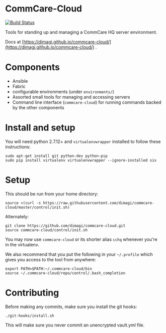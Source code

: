 # CommCare-Cloud

[![Build
Status](https://travis-ci.org/dimagi/commcare-cloud.svg?branch=master)](https://travis-ci.org/dimagi/commcare-cloud)

Tools for standing up and managing a CommCare HQ server environment.

Docs at [https://dimagi.github.io/commcare-cloud/](https://dimagi.github.io/commcare-cloud/)
.

# Components

- Ansible
- Fabric
- configurable environments (under `environments/`)
- Assorted small tools for managing and accessing servers
- Command line interface (`commcare-cloud`) for running commands backed
  by the other components


# Install and setup
You will need python 2.7.12+ and `virtualenvwrapper` installed to follow these instructions:

```
sudo apt-get install git python-dev python-pip
sudo pip install virtualenv virtualenvwrapper --ignore-installed six
```

# Setup
This should be run from your home directory:
```
source <(curl -s https://raw.githubusercontent.com/dimagi/commcare-cloud/master/control/init.sh)
```

Alternately:
```
git clone https://github.com/dimagi/commcare-cloud.git
source commcare-cloud/control/init.sh
```

You may now use `commcare-cloud` or its shorter alias `cchq` whenever you're in the virtualenv.

We also recommend that you put the following in your `~/.profile` which gives you access to the tool
from anywhere:
```
export PATH=$PATH:~/.commcare-cloud/bin
source ~/.commcare-cloud/repo/control/.bash_completion
```

# Contributing

Before making any commits, make sure you install the git hooks:

```
./git-hooks/install.sh
```

This will make sure you never commit an unencrypted vault.yml file.
